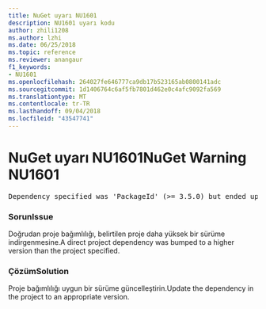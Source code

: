 ```yaml
---
title: NuGet uyarı NU1601
description: NU1601 uyarı kodu
author: zhili1208
ms.author: lzhi
ms.date: 06/25/2018
ms.topic: reference
ms.reviewer: anangaur
f1_keywords:
- NU1601
ms.openlocfilehash: 264027fe646777ca9db17b523165ab0800141adc
ms.sourcegitcommit: 1d1406764c6af5fb7801d462e0c4afc9092fa569
ms.translationtype: MT
ms.contentlocale: tr-TR
ms.lasthandoff: 09/04/2018
ms.locfileid: "43547741"
---
```

# <a name="nuget-warning-nu1601"></a><span data-ttu-id="11fed-103">NuGet uyarı NU1601</span><span class="sxs-lookup"><span data-stu-id="11fed-103">NuGet Warning NU1601</span></span>

<pre>Dependency specified was 'PackageId' (>= 3.5.0) but ended up with 'PackageId' 4.0.0.</pre>

### <a name="issue"></a><span data-ttu-id="11fed-104">Sorun</span><span class="sxs-lookup"><span data-stu-id="11fed-104">Issue</span></span>
<span data-ttu-id="11fed-105">Doğrudan proje bağımlılığı, belirtilen proje daha yüksek bir sürüme indirgenmesine.</span><span class="sxs-lookup"><span data-stu-id="11fed-105">A direct project dependency was bumped to a higher version than the project specified.</span></span>

### <a name="solution"></a><span data-ttu-id="11fed-106">Çözüm</span><span class="sxs-lookup"><span data-stu-id="11fed-106">Solution</span></span>
<span data-ttu-id="11fed-107">Proje bağımlılığı uygun bir sürüme güncelleştirin.</span><span class="sxs-lookup"><span data-stu-id="11fed-107">Update the dependency in the project to an appropriate version.</span></span>